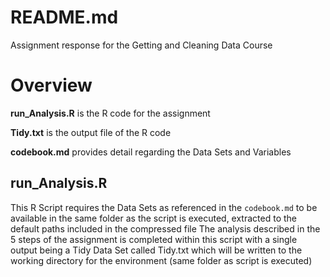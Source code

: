 # README.md
Assignment response for the Getting and Cleaning Data Course

# Overview
**run_Analysis.R**  is the R code for the assignment

**Tidy.txt** is the output file of the R code

**codebook.md** provides detail regarding the Data Sets and Variables

## run_Analysis.R

This R Script requires the Data Sets as referenced in the `codebook.md` to be available in the same folder as the script is executed, extracted to the default paths included in the compressed file
The analysis described in the 5 steps of the assignment is completed within this script with a single output being a Tidy Data Set called Tidy.txt which will be written to the working directory for the environment (same folder as script is executed)
